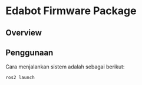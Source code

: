 # Edabot Firmware Package

## Overview


## Penggunaan
Cara menjalankan sistem adalah sebagai berikut:
```bash
ros2 launch
```